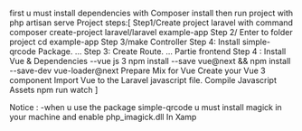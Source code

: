 first u must install dependencies with Composer install
then run project with php artisan serve 
Project steps:[
 Step1/Create project laravel with command  composer create-project laravel/laravel example-app
Step 2/ Enter to folder project cd example-app
Step 3/make Controller
Step 4: Install simple-qrcode Package. ...
Step 3: Create Route. ...
Partie frontend
Step 4 :  Install Vue & Dependencies --vue js 3 
npm install --save vue@next && npm install --save-dev vue-loader@next
Prepare Mix for Vue
Create your Vue 3 component
Import Vue to the Laravel javascript file.
Compile Javascript Assets npm run watch
]




Notice : -when u use the package simple-qrcode u must install magick in your machine and enable php_imagick.dll In Xamp 
        
